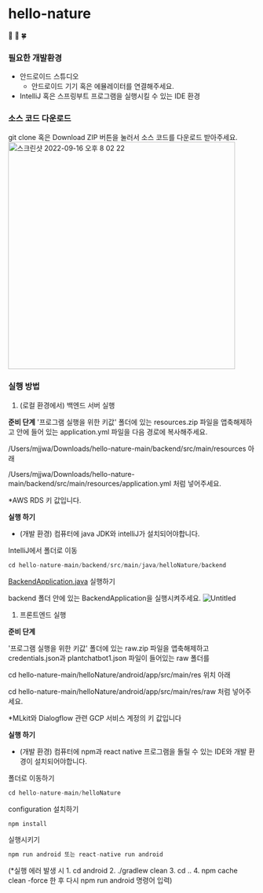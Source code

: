 # hello-nature
:green_heart: :herb: :four_leaf_clover:
### 필요한 개발환경

- 안드로이드 스튜디오
    - 안드로이드 기기 혹은 에뮬레이터를 연결해주세요.
- IntelliJ 혹은 스프링부트 프로그램을 실행시킬 수 있는 IDE 환경

### 소스 코드 다운로드

git clone 혹은 Download ZIP 버튼을 눌러서 소스 코드를 다운로드 받아주세요.
<img width="462" alt="스크린샷 2022-09-16 오후 8 02 22" src="https://user-images.githubusercontent.com/49024958/190628602-956f0dc9-fa55-4d95-85d1-95c4c3692df1.png">

### 실행 방법

1. (로컬 환경에서) 백엔드 서버 실행

**준비 단계**
'프로그램 실행을 위한 키값' 폴더에 있는 resources.zip 파일을 앱축해제하고 안에 들어 있는 application.yml 파일을 다음 경로에 복사해주세요.

/Users/mjjwa/Downloads/hello-nature-main/backend/src/main/resources 아래

/Users/mjjwa/Downloads/hello-nature-main/backend/src/main/resources/application.yml 처럼 넣어주세요.

*AWS RDS 키 값입니다. 

**실행 하기**

- (개발 환경) 컴퓨터에 java JDK와 intelliJ가 설치되어야합니다.

IntelliJ에서 폴더로 이동

```jsx
cd hello-nature-main/backend/src/main/java/helloNature/backend
```

[BackendApplication.java](http://BackendApplication.java) 실행하기 

backend 폴더 안에 있는 BackendApplication을 실행시켜주세요.
![Untitled](https://user-images.githubusercontent.com/49024958/190628549-07fa9281-0423-4312-95ff-018e7487775b.png)



1. 프론트엔드 실행 

**준비 단계**

'프로그램 실행을 위한 키값' 폴더에 있는 raw.zip 파일을 앱축해제하고 credentials.json과 plantchatbot1.json 파일이 들어있는 raw 폴더를 

cd hello-nature-main/helloNature/android/app/src/main/res 위치 아래 

cd hello-nature-main/helloNature/android/app/src/main/res/raw 처럼 넣어주세요. 

*MLkit와 Dialogflow 관련  GCP 서비스 계정의 키 값입니다

**실행 하기**

- (개발 환경) 컴퓨터에 npm과 react native 프로그램을 돌릴 수 있는 IDE와 개발 환경이 설치되어야합니다.

폴더로 이동하기

```jsx
cd hello-nature-main/helloNature
```

configuration 설치하기

```jsx
npm install 
```

실행시키기 

```jsx
npm run android 또는 react-native run android
```

(*실행 에러 발생 시 1. cd android 2. ./gradlew clean 3. cd .. 4. npm cache clean -force 한 후 다시 npm run android 명령어 입력)
